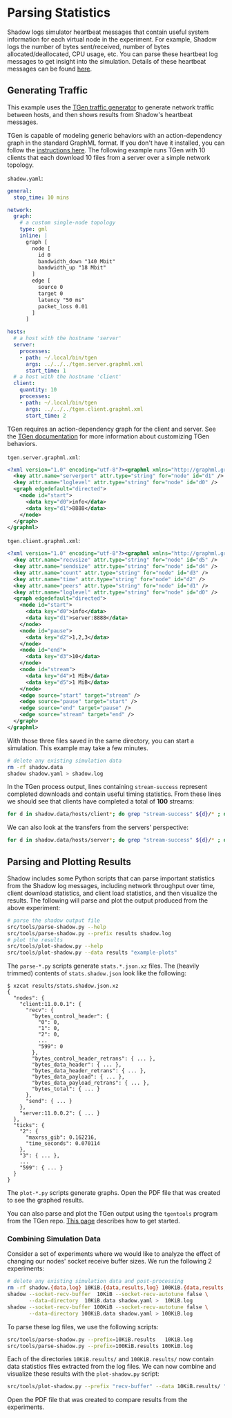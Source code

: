 # Parsing Statistics

Shadow logs simulator heartbeat messages that contain useful system information for each virtual node in the experiment. For example, Shadow logs the number of bytes sent/received, number of bytes allocated/deallocated, CPU usage, etc. You can parse these heartbeat log messages to get insight into the simulation. Details of these heartbeat messages can be found [here](log_format.md#heartbeat-messages).
 
## Generating Traffic

This example uses the [TGen traffic generator](https://github.com/shadow/tgen) to generate network traffic between hosts, and then shows results from Shadow's heartbeat messages.

TGen is capable of modeling generic behaviors with an action-dependency graph in the standard GraphML format. If you don't have it installed, you can follow the [instructions here](https://github.com/shadow/tgen/#setup). The following example runs TGen with 10 clients that each download 10 files from a server over a simple network topology.

`shadow.yaml`:

```yaml
general:
  stop_time: 10 mins

network:
  graph:
    # a custom single-node topology
    type: gml
    inline: |
      graph [
        node [
          id 0
          bandwidth_down "140 Mbit"
          bandwidth_up "18 Mbit"
        ]
        edge [
          source 0
          target 0
          latency "50 ms"
          packet_loss 0.01
        ]
      ]

hosts:
  # a host with the hostname 'server'
  server:
    processes:
    - path: ~/.local/bin/tgen
      args: ../../../tgen.server.graphml.xml
      start_time: 1
  # a host with the hostname 'client'
  client:
    quantity: 10
    processes:
    - path: ~/.local/bin/tgen
      args: ../../../tgen.client.graphml.xml
      start_time: 2
```

TGen requires an action-dependency graph for the client and server. See the [TGen documentation](https://github.com/shadow/tgen/tree/main/doc) for more information about customizing TGen behaviors.

`tgen.server.graphml.xml`:

```xml
<?xml version="1.0" encoding="utf-8"?><graphml xmlns="http://graphml.graphdrawing.org/xmlns" xmlns:xsi="http://www.w3.org/2001/XMLSchema-instance" xsi:schemaLocation="http://graphml.graphdrawing.org/xmlns http://graphml.graphdrawing.org/xmlns/1.0/graphml.xsd">
  <key attr.name="serverport" attr.type="string" for="node" id="d1" />
  <key attr.name="loglevel" attr.type="string" for="node" id="d0" />
  <graph edgedefault="directed">
    <node id="start">
      <data key="d0">info</data>
      <data key="d1">8888</data>
    </node>
  </graph>
</graphml>
```

`tgen.client.graphml.xml`:

```xml
<?xml version="1.0" encoding="utf-8"?><graphml xmlns="http://graphml.graphdrawing.org/xmlns" xmlns:xsi="http://www.w3.org/2001/XMLSchema-instance" xsi:schemaLocation="http://graphml.graphdrawing.org/xmlns http://graphml.graphdrawing.org/xmlns/1.0/graphml.xsd">
  <key attr.name="recvsize" attr.type="string" for="node" id="d5" />
  <key attr.name="sendsize" attr.type="string" for="node" id="d4" />
  <key attr.name="count" attr.type="string" for="node" id="d3" />
  <key attr.name="time" attr.type="string" for="node" id="d2" />
  <key attr.name="peers" attr.type="string" for="node" id="d1" />
  <key attr.name="loglevel" attr.type="string" for="node" id="d0" />
  <graph edgedefault="directed">
    <node id="start">
      <data key="d0">info</data>
      <data key="d1">server:8888</data>
    </node>
    <node id="pause">
      <data key="d2">1,2,3</data>
    </node>
    <node id="end">
      <data key="d3">10</data>
    </node>
    <node id="stream">
      <data key="d4">1 MiB</data>
      <data key="d5">1 MiB</data>
    </node>
    <edge source="start" target="stream" />
    <edge source="pause" target="start" />
    <edge source="end" target="pause" />
    <edge source="stream" target="end" />
  </graph>
</graphml>
```

With those three files saved in the same directory, you can start a simulation. This example may take a few minutes.

```bash
# delete any existing simulation data
rm -rf shadow.data
shadow shadow.yaml > shadow.log
```

In the TGen process output, lines containing `stream-success` represent completed downloads and contain useful timing statistics. From these lines we should see that clients have completed a total of **100** streams:

```bash
for d in shadow.data/hosts/client*; do grep "stream-success" ${d}/* ; done | tee clients.log | wc -l
```

We can also look at the transfers from the servers' perspective:

```bash
for d in shadow.data/hosts/server*; do grep "stream-success" ${d}/* ; done | tee servers.log | wc -l
```

## Parsing and Plotting Results

Shadow includes some Python scripts that can parse important statistics from the Shadow log messages, including network throughput over time, client download statistics, and client load statistics, and then visualize the results. The following will parse and plot the output produced from the above experiment:

```bash
# parse the shadow output file
src/tools/parse-shadow.py --help
src/tools/parse-shadow.py --prefix results shadow.log
# plot the results
src/tools/plot-shadow.py --help
src/tools/plot-shadow.py --data results "example-plots"
```

The `parse-*.py` scripts generate `stats.*.json.xz` files. The (heavily trimmed) contents of `stats.shadow.json` look like the following:

```text
$ xzcat results/stats.shadow.json.xz
{
  "nodes": {
    "client:11.0.0.1": {
      "recv": {
        "bytes_control_header": {
          "0": 0,
          "1": 0,
          "2": 0,
          ...
          "599": 0
        },
        "bytes_control_header_retrans": { ... },
        "bytes_data_header": { ... },
        "bytes_data_header_retrans": { ... },
        "bytes_data_payload": { ... },
        "bytes_data_payload_retrans": { ... },
        "bytes_total": { ... }
      },
      "send": { ... }
    },
    "server:11.0.0.2": { ... }
  },
  "ticks": {
    "2": {
      "maxrss_gib": 0.162216,
      "time_seconds": 0.070114
    },
    "3": { ... },
    ...
    "599": { ... }
  }
}
```

The `plot-*.py` scripts generate graphs. Open the PDF file that was created to see the graphed results.

You can also parse and plot the TGen output using the `tgentools` program from the TGen repo. [This page](https://github.com/shadow/tgen/blob/main/doc/Tools-Setup.md) describes how to get started.

### Combining Simulation Data

Consider a set of experiments where we would like to analyze the effect of changing our nodes' socket receive buffer sizes. We run the following 2 experiments:

```bash
# delete any existing simulation data and post-processing
rm -rf shadow.{data,log} 10KiB.{data,results,log} 100KiB.{data,results,log} *.results.pdf
shadow --socket-recv-buffer  10KiB --socket-recv-autotune false \
       --data-directory  10KiB.data shadow.yaml >  10KiB.log
shadow --socket-recv-buffer 100KiB --socket-recv-autotune false \
       --data-directory 100KiB.data shadow.yaml > 100KiB.log
```

To parse these log files, we use the following scripts:

```bash
src/tools/parse-shadow.py --prefix=10KiB.results   10KiB.log
src/tools/parse-shadow.py --prefix=100KiB.results 100KiB.log
```

Each of the directories `10KiB.results/` and `100KiB.results/` now contain data statistics files extracted from the log files. We can now combine and visualize these results with the `plot-shadow.py` script:

```bash
src/tools/plot-shadow.py --prefix "recv-buffer" --data 10KiB.results/ "10 KiB" --data 100KiB.results/ "100 KiB"
```

Open the PDF file that was created to compare results from the experiments.
